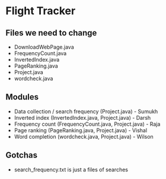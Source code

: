 # Flight Tracker

## Files we need to change

- DownloadWebPage.java
- FrequencyCount.java
- InvertedIndex.java
- PageRanking.java
- Project.java
- wordcheck.java

## Modules
- Data collection / search frequency (Project.java) - Sumukh
- Inverted index (InvertedIndex.java, Project.java) - Darsh
- Frequency count (FrequencyCount.java, Project.java) - Raja
- Page ranking (PageRanking.java, Project.java) - Vishal
- Word completion (wordcheck.java, Project.java) - Wilson

## Gotchas
- search_frequency.txt is just a files of searches
